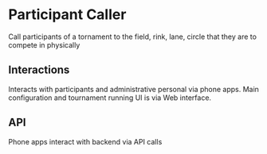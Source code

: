 # Participant Caller
Call participants of a tornament to the field, rink, lane, circle that they are to compete in physically

## Interactions
Interacts with participants and administrative personal via phone apps. Main configuration and tournament running UI is via Web interface.

## API
Phone apps interact with backend via API calls
